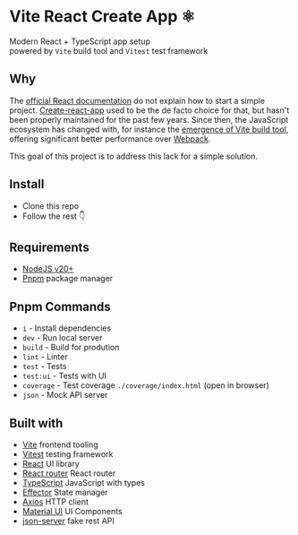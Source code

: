 # Vite React Create App ⚛️

Modern React + TypeScript app setup  
powered by `Vite` build tool and `Vitest` test framework

## Why
The [official React documentation](https://react.dev/learn/start-a-new-react-project) do not explain how to start a simple project. [Create-react-app](https://github.com/facebook/create-react-app) used to be the de facto choice for that, but
hasn't been properly maintained for the past few years. Since then, the JavaScript ecosystem has changed with, for instance the [emergence of Vite build tool](https://2022.stateofjs.com/en-US/libraries/build-tools/), offering significant better performance over [Webpack](https://webpack.js.org/). 

This goal of this project is to address this lack for a simple solution.


## Install
- Clone this repo 
- Follow the rest 👇
 

## Requirements
- [NodeJS v20+](https://nodejs.org/)
- [Pnpm](https://pnpm.io/) package manager


## Pnpm Commands
- `i` - Install dependencies
- `dev` - Run local server
- `build` - Build for prodution
- `lint` - Linter
- `test` - Tests
- `test:ui` - Tests with UI
- `coverage` - Test coverage `./coverage/index.html` (open in browser)
- `json` - Mock API server


## Built with
- [Vite](https://vitejs.dev) frontend tooling
- [Vitest](https://vitest.dev/) testing framework
- [React](https://react.dev/) UI library
- [React router](https://reactrouter.com) React router
- [TypeScript](https://www.typescriptlang.org/) JavaScript with types 
- [Effector](https://effector.dev/) State manager
- [Axios](https://github.com/axios/axios) HTTP client
- [Material UI](https://mui.com/material-ui/getting-started/) UI Components
- [json-server](https://github.com/typicode/json-server) fake rest API 
